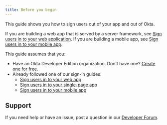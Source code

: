 ```yaml
---
title: Before you begin
---
```

This guide shows you how to sign users out of your app and out of Okta.

If you are building a web app that is served by a server framework, see [Sign users in to your web application](/docs/guides/sign-into-web-app/). If you are building a mobile app, see [Sign users in to your mobile app](/docs/guides/sign-into-mobile-app/).

This guide assumes that you:

* Have an Okta Developer Edition organization. Don't have one? [Create one for free](https://developer.okta.com/signup).
* Already followed one of our sign-in guides:
  * [Sign users in to your web app](/docs/guides/sign-into-web-app/)
  * [Sign users in to your single-page app](/docs/guides/sign-into-spa/)
  * [Sign users in to your mobile app](/docs/guides/sign-into-mobile-app/)

## Support

If you need help or have an issue, post a question in our [Developer Forum](https://devforum.okta.com).

<NextSectionLink/>
